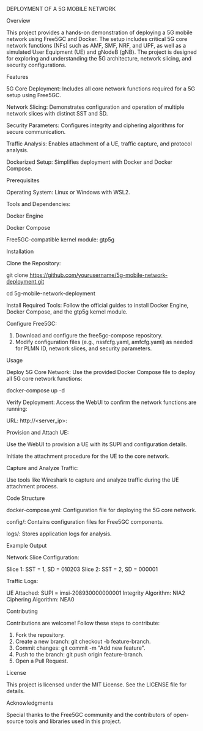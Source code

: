 DEPLOYMENT OF A 5G MOBILE NETWORK


Overview

This project provides a hands-on demonstration of deploying a 5G mobile network using Free5GC and Docker. The setup includes critical 5G core network functions (NFs) such as AMF, SMF, NRF, and UPF, as well as a simulated User Equipment (UE) and gNodeB (gNB). The project is designed for exploring and understanding the 5G architecture, network slicing, and security configurations.


Features

5G Core Deployment: Includes all core network functions required for a 5G setup using Free5GC.

Network Slicing: Demonstrates configuration and operation of multiple network slices with distinct SST and SD.

Security Parameters: Configures integrity and ciphering algorithms for secure communication.

Traffic Analysis: Enables attachment of a UE, traffic capture, and protocol analysis.

Dockerized Setup: Simplifies deployment with Docker and Docker Compose.



Prerequisites

Operating System: Linux or Windows with WSL2.




Tools and Dependencies:

Docker Engine

Docker Compose

Free5GC-compatible kernel module: gtp5g




Installation

Clone the Repository:


git clone https://github.com/yourusername/5g-mobile-network-deployment.git

cd 5g-mobile-network-deployment



Install Required Tools: Follow the official guides to install Docker Engine, Docker Compose, and the gtp5g kernel module.



Configure Free5GC:

1. Download and configure the free5gc-compose repository.
2. Modify configuration files (e.g., nssfcfg.yaml, amfcfg.yaml) as needed for PLMN ID, network slices, and security parameters.




Usage

Deploy 5G Core Network: Use the provided Docker Compose file to deploy all 5G core network functions:

docker-compose up -d




Verify Deployment: Access the WebUI to confirm the network functions are running:

URL: http://<server_ip>:<port>



Provision and Attach UE:

Use the WebUI to provision a UE with its SUPI and configuration details.

Initiate the attachment procedure for the UE to the core network.




Capture and Analyze Traffic:

Use tools like Wireshark to capture and analyze traffic during the UE attachment process.

Code Structure

docker-compose.yml: Configuration file for deploying the 5G core network.

config/: Contains configuration files for Free5GC components.

logs/: Stores application logs for analysis.




Example Output

Network Slice Configuration:

Slice 1: SST = 1, SD = 010203
Slice 2: SST = 2, SD = 000001



Traffic Logs:

UE Attached: SUPI = imsi-208930000000001
Integrity Algorithm: NIA2
Ciphering Algorithm: NEA0



Contributing

Contributions are welcome! Follow these steps to contribute:

1. Fork the repository.
2. Create a new branch: git checkout -b feature-branch.
3. Commit changes: git commit -m "Add new feature".
4. Push to the branch: git push origin feature-branch.
5. Open a Pull Request.




License

This project is licensed under the MIT License. See the LICENSE file for details.



Acknowledgments

Special thanks to the Free5GC community and the contributors of open-source tools and libraries used in this project.
